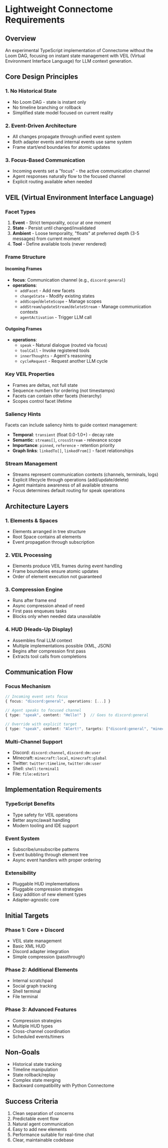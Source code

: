 # Lightweight Connectome Requirements

## Overview
An experimental TypeScript implementation of Connectome without the Loom DAG, focusing on instant state management with VEIL (Virtual Environment Interface Language) for LLM context generation.

## Core Design Principles

### 1. No Historical State
- No Loom DAG - state is instant only
- No timeline branching or rollback
- Simplified state model focused on current reality

### 2. Event-Driven Architecture
- All changes propagate through unified event system
- Both adapter events and internal events use same system
- Frame start/end boundaries for atomic updates

### 3. Focus-Based Communication
- Incoming events set a "focus" - the active communication channel
- Agent responses naturally flow to the focused channel
- Explicit routing available when needed

## VEIL (Virtual Environment Interface Language)

### Facet Types
1. **Event** - Strict temporality, occur at one moment
2. **State** - Persist until changed/invalidated  
3. **Ambient** - Loose temporality, "floats" at preferred depth (3-5 messages) from current moment
4. **Tool** - Define available tools (never rendered)

### Frame Structure

#### Incoming Frames
- **focus**: Communication channel (e.g., `discord:general`)
- **operations**:
  - `addFacet` - Add new facets
  - `changeState` - Modify existing states
  - `addScope`/`deleteScope` - Manage scopes
  - `addStream`/`updateStream`/`deleteStream` - Manage communication contexts
  - `agentActivation` - Trigger LLM call

#### Outgoing Frames  
- **operations**:
  - `speak` - Natural dialogue (routed via focus)
  - `toolCall` - Invoke registered tools
  - `innerThoughts` - Agent's reasoning
  - `cycleRequest` - Request another LLM cycle

### Key VEIL Properties
- Frames are deltas, not full state
- Sequence numbers for ordering (not timestamps)
- Facets can contain other facets (hierarchy)
- Scopes control facet lifetime

### Saliency Hints
Facets can include saliency hints to guide context management:
- **Temporal**: `transient` (float 0.0-1.0+) - decay rate
- **Semantic**: `streams[]`, `crossStream` - relevance scope
- **Importance**: `pinned`, `reference` - retention priority
- **Graph links**: `linkedTo[]`, `linkedFrom[]` - facet relationships

### Stream Management
- Streams represent communication contexts (channels, terminals, logs)
- Explicit lifecycle through operations (add/update/delete)
- Agent maintains awareness of all available streams
- Focus determines default routing for speak operations

## Architecture Layers

### 1. Elements & Spaces
- Elements arranged in tree structure
- Root Space contains all elements
- Event propagation through subscription

### 2. VEIL Processing
- Elements produce VEIL frames during event handling
- Frame boundaries ensure atomic updates
- Order of element execution not guaranteed

### 3. Compression Engine
- Runs after frame end
- Async compression ahead of need
- First pass enqueues tasks
- Blocks only when needed data unavailable

### 4. HUD (Heads-Up Display)
- Assembles final LLM context
- Multiple implementations possible (XML, JSON)
- Begins after compression first pass
- Extracts tool calls from completions

## Communication Flow

### Focus Mechanism
```typescript
// Incoming event sets focus
{ focus: "discord:general", operations: [...] }

// Agent speaks to focused channel
{ type: "speak", content: "Hello!" }  // Goes to discord:general

// Override with explicit target
{ type: "speak", content: "Alert!", targets: ["discord:general", "minecraft:global"] }
```

### Multi-Channel Support
- Discord: `discord:channel`, `discord:dm:user`
- Minecraft: `minecraft:local`, `minecraft:global`  
- Twitter: `twitter:timeline`, `twitter:dm:user`
- Shell: `shell:terminal1`
- File: `file:editor1`

## Implementation Requirements

### TypeScript Benefits
- Type safety for VEIL operations
- Better async/await handling
- Modern tooling and IDE support

### Event System
- Subscribe/unsubscribe patterns
- Event bubbling through element tree
- Async event handlers with proper ordering

### Extensibility
- Pluggable HUD implementations
- Pluggable compression strategies
- Easy addition of new element types
- Adapter-agnostic core

## Initial Targets

### Phase 1: Core + Discord
- VEIL state management
- Basic XML HUD
- Discord adapter integration
- Simple compression (passthrough)

### Phase 2: Additional Elements
- Internal scratchpad
- Social graph tracking
- Shell terminal
- File terminal

### Phase 3: Advanced Features
- Compression strategies
- Multiple HUD types
- Cross-channel coordination
- Scheduled events/timers

## Non-Goals

- Historical state tracking
- Timeline manipulation  
- State rollback/replay
- Complex state merging
- Backward compatibility with Python Connectome

## Success Criteria

1. Clean separation of concerns
2. Predictable event flow
3. Natural agent communication
4. Easy to add new elements
5. Performance suitable for real-time chat
6. Clear, maintainable codebase
